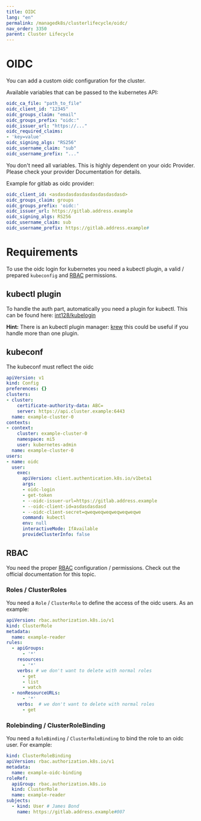 ```yaml
---
title: OIDC
lang: "en"
permalink: /managedk8s/clusterlifecycle/oidc/
nav_order: 3350
parent: Cluster Lifecycle
---
```

# OIDC

You can add a custom oidc configuration for the cluster.

Available variables that can be passed to the kubernetes API:
```yaml
oidc_ca_file: "path_to_file"
oidc_client_id: "12345"
oidc_groups_claim: "email"
oidc_groups_prefix: "oidc:"
oidc_issuer_url: "https://..."
oidc_required_claims:
- 'key=value'
oidc_signing_algs: "RS256"
oidc_username_claim: "sub"
oidc_username_prefix: "..."
```

You don't need all variables. This is highly dependent on your oidc Provider. Please check your provider Documentation for details. 

Example for gitlab as oidc provider:
```yaml
oidc_client_id: <asdasdasdasdasdasdasdasdasd>
oidc_groups_claim: groups
oidc_groups_prefix: 'oidc:'
oidc_issuer_url: https://gitlab.address.example
oidc_signing_algs: RS256
oidc_username_claim: sub
oidc_username_prefix: https://gitlab.address.example#
```

# Requirements
To use the oidc login for kubernetes you need a kubectl plugin, a valid / prepared `kubeconfig` and [RBAC](https://kubernetes.io/docs/reference/access-authn-authz/rbac/) permissions.

## kubectl plugin
To handle the auth part, automatically you need a plugin for kubectl. This can be found here: [int128/kubelogin](https://github.com/int128/kubelogin)

**Hint:** There is an kubectl plugin manager: [krew](https://github.com/kubernetes-sigs/krew) this could be useful if you handle more than one plugin.

## kubeconf
The kubeconf must reflect the oidc

```yaml
apiVersion: v1
kind: Config
preferences: {}
clusters:
- cluster:
    certificate-authority-data: ABC=
    server: https://api.cluster.example:6443
  name: example-cluster-0
contexts:
- context:
    cluster: example-cluster-0
    namespace: mi5
    user: kubernetes-admin
  name: example-cluster-0
users:
- name: oidc
  user:
    exec:
      apiVersion: client.authentication.k8s.io/v1beta1
      args:
      - oidc-login
      - get-token
      - --oidc-issuer-url=https://gitlab.address.example
      - --oidc-client-id=asdasdasdasd
      - --oidc-client-secret=qweqweqweqweqweqweqwe
      command: kubectl
      env: null
      interactiveMode: IfAvailable
      provideClusterInfo: false

```

## RBAC
You need the proper [RBAC](https://kubernetes.io/docs/reference/access-authn-authz/rbac/) configuration / permissions. Check out the official documentation for this topic.

### Roles / ClusterRoles
You need a `Role` / `ClusterRole` to define the access of the oidc users. As an example:
```yaml
apiVersion: rbac.authorization.k8s.io/v1
kind: ClusterRole
metadata:
  name: example-reader
rules:
  - apiGroups:
      - '*'
    resources:
      - '*'
    verbs: # we don't want to delete with normal roles
      - get
      - list
      - watch
  - nonResourceURLs:
      - '*'
    verbs:  # we don't want to delete with normal roles
      - get
```

### Rolebinding / ClusterRoleBinding
You need a `RoleBinding` / `ClusterRoleBinding` to bind the role to an oidc user. For example: 
```yaml
kind: ClusterRoleBinding
apiVersion: rbac.authorization.k8s.io/v1
metadata:
  name: example-oidc-binding
roleRef:
  apiGroup: rbac.authorization.k8s.io
  kind: ClusterRole
  name: example-reader
subjects:
  - kind: User # James Bond
    name: https://gitlab.address.example#007

```

